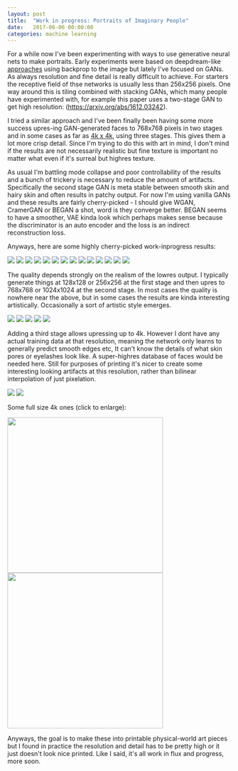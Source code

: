 ```yaml
---
layout: post
title:  "Work in progress: Portraits of Imaginary People"
date:   2017-06-06 00:00:00
categories: machine learning 
---
```


For a while now I've been experimenting with ways to use generative neural nets to make portraits. Early experiments were based on deepdream-like <a href="https://twitter.com/mtyka/status/767116516252712960">approaches</a> using backprop to the image but lately I've focused on GANs. As always resolution and fine detail is really difficult to achieve. For starters the receptive field of thse networks is usually less than 256x256 pixels. One way around this is tiling combined with stacking GANs, which many people have experimented with, for example this paper uses a two-stage GAN to get high resolution: (https://arxiv.org/abs/1612.03242).

I tried a similar approach and I've been finally been having some more success upres-ing GAN-generated faces to 768x768 pixels in two stages and in some cases as far as <a href="/assets/highresgan/4k/00098000.jpg">4k x 4k</a>, using three stages. This gives them a lot more crisp detail. Since I'm trying to do this with art in mind, I don't mind if the results are not necessarily realistic but fine texture is important no matter what even if it's surreal but highres texture. 

As usual I'm battling mode collapse and poor controllability of the results and a bunch of trickery is necessary to reduce the amount of artifacts. Specifically the second stage GAN is meta stable between smooth skin and hairy skin and often results in patchy output. For now I'm using vanilla GANs and these results are fairly cherry-picked - I should give WGAN, CramerGAN or BEGAN a shot, word is they converge better. BEGAN seems to have a smoother, VAE kinda look which perhaps makes sense because the discriminator is an auto encoder and the loss is an indirect reconstruction loss. 

Anyways, here are some highly cherry-picked work-inprogress results:

<img src="/assets/highresgan/00098000.jpg">


<img src="/assets/highresgan/00128000.jpg">


<img src="/assets/highresgan/00212000.jpg">


<img src="/assets/highresgan/00664000.jpg">


<img src="/assets/highresgan/00236000.jpg">


<img src="/assets/highresgan/00266000.jpg">


<img src="/assets/highresgan/00304000.jpg">


<img src="/assets/highresgan/00344000.jpg">


<img src="/assets/highresgan/00346000.jpg">


<img src="/assets/highresgan/00360000.jpg">


<img src="/assets/highresgan/00376000.jpg">


<img src="/assets/highresgan/00444000.jpg">


<img src="/assets/highresgan/00349000.jpg">


<img src="/assets/highresgan/00734000.jpg">


The quality depends strongly on the realism of the lowres output. I typically generate things at 128x128 or 256x256 at the first stage and then upres to 768x768 or 1024x1024 at the second stage. In most cases the quality is nowhere near the above, but in some cases the results are kinda interesting artistically. Occasionally a sort of artistic style emerges. 


<img src="/assets/highresgan/moreartsy/00706000.jpg">


<img src="/assets/highresgan/moreartsy/00569000.jpg">


<img src="/assets/highresgan/00436000.jpg">


<img src="/assets/highresgan/moreartsy/s.000001.000.jpg">


<img src="/assets/highresgan/moreartsy/s.000001.047.jpg">

Adding a third stage allows upressing up to 4k. However I dont have any actual training data at that resolution, meaning the network only learns to generally predict smooth edges etc, It can't know the details of what skin pores or eyelashes look like. A super-highres database of faces would be needed here. Still for purposes of printing it's nicer to create some interesting looking artifacts at this resolution, rather than bilinear interpolation of just pixelation.


<img src="/assets/highresgan/4k/00098000.4k.jpg">



<img src="/assets/highresgan/4k/00236000.4k.jpg">


Some full size 4k ones (click to enlarge):

<a href="/assets/highresgan/4k/00236000.full4k.jpg"><img width="350" height="auto" src="/assets/highresgan/4k/00236000.full4k.jpg"></a>
<a href="/assets/highresgan/4k/00738000.full4k.jpg"><img width="350" height="auto" src="/assets/highresgan/4k/00738000.full4k.jpg"></a>



Anyways, the goal is to make these into printable physical-world art pieces but I found in practice the resolution and detail has to be pretty high or it just doesn't look nice printed. Like I said, it's all work in flux and progress, more soon.

